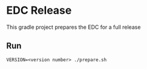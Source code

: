 # EDC Release

This gradle project prepares the EDC for a full release

## Run
```
VERSION=<version number> ./prepare.sh
```

